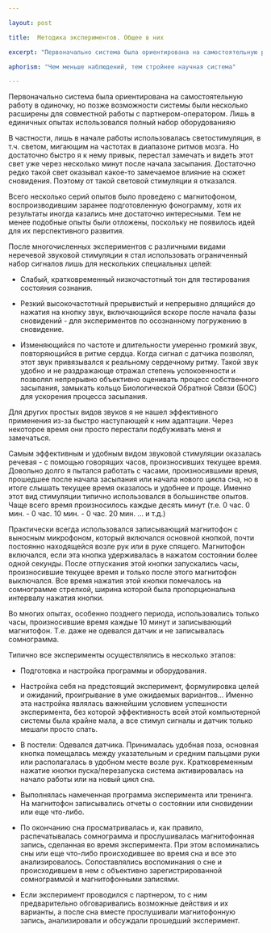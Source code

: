 ```yaml
---

layout: post

title:  Методика экспериментов. Общее в них

excerpt: "Первоначально система была ориентирована на самостоятельную работу в одиночку, но позже возможности системы были несколько расширены для совместной работы с партнером-оператором"

aphorism: "Чем меньше наблюдений, тем стройнее научная система"

---
```


Первоначально система была ориентирована на самостоятельную работу в одиночку, но позже возможности системы были несколько расширены для совместной работы с партнером-оператором. Лишь в единичных опытах использовался полный набор оборудованияю

В частности, лишь в начале работы использовалась светостимуляция, в т.ч. светом, мигающим на частотах в диапазоне ритмов мозга. Но достаточно быстро я к нему привык, перестал замечать и видеть этот свет уже через несколько минут после начала засыпания. Достаточно редко такой свет оказывал какое-то замечаемое влияние на сюжет сновидения. Поэтому от такой световой стимуляции я отказался.

Всего несколько серий опытов было проведено с магнитофоном, воспроизводившим заранее подготовленную фонограмму, хотя их результаты иногда казались мне достаточно интересными. Тем не менее подобные опыты были отложены, поскольку не появилось идей для их перспективного развития.

После многочисленных экспериментов с различными видами неречевой звуковой стимуляции я стал использовать ограниченный набор сигналов лишь для нескольких специальных целей:

+ Слабый, кратковременный низкочастотный тон для тестирования состояния сознания.

+ Резкий высокочастотный прерывистый и непрерывно длящийся до нажатия на кнопку звук, включающийся вскоре после начала фазы сновидений - для экспериментов по осознанному погружению в сновидение.

+ Изменяющийся по частоте и длительности умеренно громкий звук, повторяющийся в ритме сердца. Когда сигнал с датчика позволял, этот звук привязывался к реальному сердечному ритму. Такой звук удобно и не раздражающе отражал степень успокоенности и позволял непрерывно объективно оценивать процесс собственного засыпания, замыкать кольцо Биологической Обратной Связи (БОС) для ускорения процесса засыпания.

Для других простых видов звуков я не нашел эффективного применения из-за быстро наступающей к ним адаптации. Через некоторое время они просто перестали подбуживать меня и замечаться.

Самым эффективным и удобным видом звуковой стимуляции оказалась речевая - с помощью говорящих часов, произносивших текущее время. Довольно долго я пытался работать с часами, произносившими время, прошедшее после начала засыпания или начала нового цикла сна, но в итоге слышать текущее время оказалось и удобнее и проще. Именно этот вид стимуляции типично использовался в большинстве опытов. Чаще всего время произносилось каждые десять минут (т.е. 0 час. 0 мин. - 0 час. 10 мин. - 0 час. 20 мин. ... и т.д.)

Практически всегда использовался записывающий магнитофон с выносным микрофоном, который включался основной кнопкой, почти постоянно находящейся возле рук или в руке спящего. Магнитофон включался, если эта кнопка удерживалась в нажатом состоянии более одной секунды. После отпускания этой кнопки запускались часы, произносившие текущее время и только после этого магнитофон выключался. Все время нажатия этой кнопки помечалось на сомнограмме стрелкой, ширина которой была пропорциональна интервалу нажатия кнопки.

Во многих опытах, особенно позднего периода, использовались только часы, произносившие время каждые 10 минут и записывающий магнитофон. Т.е. даже не одевался датчик и не записывалась сомнограмма.

Типично все эксперименты осуществлялись в несколько этапов:

+ Подготовка и настройка программы и оборудования.

+ Настройка себя на предстоящий эксперимент, формулировка целей и ожиданий, проигрывание в уме ожидаемых вариантов… Именно эта настройка являлась важнейшим условием успешности эксперимента, без которой эффективность всей этой компьютерной системы была крайне мала, а все стимул сигналы и датчик только мешали просто спать.

+ В постели: Одевался датчика. Принималась удобная поза, основная кнопка помещалась между указательным и средним пальцами руки или располагалась в удобном месте возле рук. Кратковременным нажатие кнопки пуска/перезапуска система активировалась на начало работы или на новый цикл сна.

+ Выполнялась намеченная программа эксперимента или тренинга. На магнитофон записывались отчеты о состоянии или сновидении или еще что-либо.

+ По окончанию сна просматривалась и, как правило, распечатывалась сомнограмма и прослушивалась магнитофонная запись, сделанная во время эксперимента. При этом вспоминались сны или еще что-либо происходившее во время сна и все это анализировалось. Сопоставлялись воспоминания о сне и происходившем в нем с объективно зарегистрированной сомнограммой и магнитофонными записями.

+ Если эксперимент проводился с партнером, то с ним предварительно обговаривались возможные действия и их варианты, а после сна вместе прослушивали магнитофонную запись, анализировали и обсуждали прошедший эксперимент.
